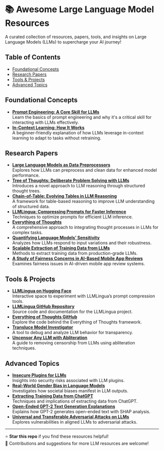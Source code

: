 # 📚 Awesome Large Language Model Resources

A curated collection of resources, papers, tools, and insights on Large Language Models (LLMs) to supercharge your AI journey!

## Table of Contents
- [Foundational Concepts](#foundational-concepts)
- [Research Papers](#research-papers)
- [Tools & Projects](#tools--projects)
- [Advanced Topics](#advanced-topics)

## Foundational Concepts
- **[Prompt Engineering: A Core Skill for LLMs](https://www.youtube.com/watch?v=L2jnRk2GYwg)**  
  Learn the basics of prompt engineering and why it's a critical skill for interacting with LLMs effectively.
- **[In-Context Learning: How It Works](https://www.lakera.ai/blog/what-is-in-context-learning)**  
  A beginner-friendly explanation of how LLMs leverage in-context learning to adapt to tasks without retraining.

## Research Papers
- **[Large Language Models as Data Preprocessors](https://arxiv.org/pdf/2308.16361)**  
  Explores how LLMs can preprocess and clean data for enhanced model performance.
- **[Tree of Thoughts: Deliberate Problem Solving with LLMs](https://arxiv.org/pdf/2305.10601)**  
  Introduces a novel approach to LLM reasoning through structured thought trees.
- **[Chain-of-Table: Evolving Tables in LLM Reasoning](https://arxiv.org/pdf/2401.04398)**  
  A framework for table-based reasoning to improve LLM understanding of structured data.
- **[LLMLingua: Compressing Prompts for Faster Inference](https://arxiv.org/pdf/2310.05736)**  
  Techniques to optimize prompts for efficient LLM inference.
- **[Everything of Thoughts](https://arxiv.org/pdf/2311.04254)**  
  A comprehensive approach to integrating thought processes in LLMs for complex tasks.
- **[Quantifying Language Models’ Sensitivity](https://arxiv.org/pdf/2310.11324)**  
  Analyzes how LLMs respond to input variations and their robustness.
- **[Scalable Extraction of Training Data from LLMs](https://arxiv.org/abs/2311.17035)**  
  Methods to extract training data from production-grade LLMs.
- **[A Study of Fairness Concerns in AI-Based Mobile App Reviews](https://arxiv.org/html/2401.08097v2)**  
  Examines fairness issues in AI-driven mobile app review systems.

## Tools & Projects
- **[LLMLingua on Hugging Face](https://huggingface.co/spaces/microsoft/LLMLingua)**  
  Interactive space to experiment with LLMLingua’s prompt compression tools.
- **[LLMLingua GitHub Repository](https://github.com/microsoft/LLMLingua)**  
  Source code and documentation for the LLMLingua project.
- **[Everything of Thoughts GitHub](https://github.com/microsoft/Everything-of-Thoughts-XoT)**  
  Explore the code behind the Everything of Thoughts framework.
- **[Transluce Model Investigator](https://monitor.transluce.org/)**  
  A tool to debug and analyze LLM behavior for transparency.
- **[Uncensor Any LLM with Abliteration](https://huggingface.co/blog/mlabonne/abliteration#uncensor-any-llm-with-abliteration)**  
  A guide to removing censorship from LLMs using abliteration techniques.

## Advanced Topics
- **[Insecure Plugins for LLMs](https://learn.snyk.io/lesson/llm-insecure-plugins/?ecosystem=aiml)**  
  Insights into security risks associated with LLM plugins.
- **[Real-World Gender Bias in Language Models](https://lm-bias.lingvis.io/)**  
  Investigates how societal biases manifest in LLM outputs.
- **[Extracting Training Data from ChatGPT](https://not-just-memorization.github.io/extracting-training-data-from-chatgpt.html)**  
  Techniques and implications of extracting data from ChatGPT.
- **[Open-Ended GPT-2 Text Generation Explanations](https://shap.readthedocs.io/en/latest/example_notebooks/text_examples/text_generation/Open%20Ended%20GPT2%20Text%20Generation%20Explanations.html)**  
  Explains how GPT-2 generates open-ended text with SHAP analysis.
- **[Universal and Transferable Adversarial Attacks on LLMs](https://llm-attacks.org/index.html#examples)**  
  Explores vulnerabilities in aligned LLMs to adversarial attacks.

---

⭐ **Star this repo** if you find these resources helpful!  
📢 Contributions and suggestions for more LLM resources are welcome!